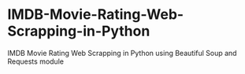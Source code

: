 # IMDB-Movie-Rating-Web-Scrapping-in-Python
IMDB Movie Rating Web Scrapping in Python using Beautiful Soup and Requests module
